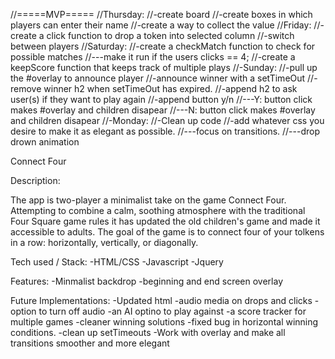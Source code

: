 //=====MVP=====
//Thursday:
//-create board
//-create boxes in which players can enter their name
//-create a way to collect the value
//Friday:
//-create a click function to drop a token into selected column
//-switch between players
//Saturday:
//-create a checkMatch function to check for possible matches
//---make it run if the users clicks == 4;
//-create a keepScore function that keeps track of multiple plays
//-Sunday:
//-pull up the #overlay to announce player
//-announce winner with a setTimeOut
//-remove winner h2 when setTimeOut has expired.
//-append h2 to ask user(s) if they want to play again
//-append button y/n
//---Y: button click makes #overlay and children disapear
//---N: button click makes #overlay and children disapear
//-Monday:
//-Clean up code
//-add whatever css you desire to make it as elegant as possible.
//---focus on transitions.
//---drop drown animation


Connect Four

Description: 

The app is two-player a minimalist take on the game Connect Four. Attempting to combine a calm, soothing atmosphere with the traditional Four Square game rules it has updated the old children's game and made it accessible to adults. The goal of the game is to connect four of your tolkens in a row: horizontally, vertically, or diagonally.

Tech used / Stack:
-HTML/CSS
-Javascript
-Jquery

Features:
-Minmalist backdrop
-beginning and end screen overlay

Future Implementations:
-Updated html
-audio media on drops and clicks
-option to turn off audio
-an AI optino to play against
-a score tracker for multiple games
-cleaner winning solutions
-fixed bug in horizontal winning conditions. 
-clean up setTimeouts
-Work with overlay and make all transitions smoother and more elegant



